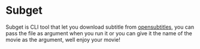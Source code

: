 # Subget
Subget is CLI tool that let you download subtitle from [opensubtitles](https://www.opensubtitles.org/), you can pass the file as argument when you run it or you can give it the name of the movie as the argument, well enjoy your movie!
